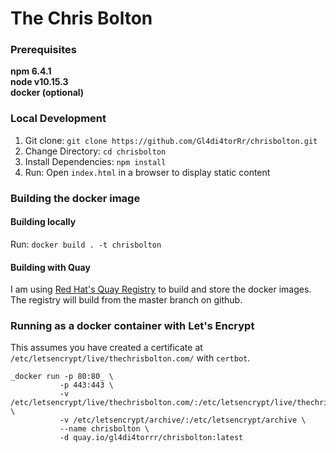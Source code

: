 # The Chris Bolton

### Prerequisites

**npm 6.4.1** \
**node v10.15.3** \
**docker (optional)**

### Local Development

1. Git clone: `git clone https://github.com/Gl4di4torRr/chrisbolton.git`
2. Change Directory: `cd chrisbolton`
3. Install Dependencies: `npm install`
4. Run: Open `index.html` in a browser to display static content

### Building the docker image

#### Building locally

Run: `docker build . -t chrisbolton`

#### Building with Quay

I am using [Red Hat's Quay Registry](https://quay.io/repository/gl4di4torrr/chrisbolton) to build and store the docker images.
The registry will build from the master branch on github.

### Running as a docker container with Let's Encrypt

This assumes you have created a certificate at `/etc/letsencrypt/live/thechrisbolton.com/` with 
`certbot`.

```
_docker run -p 80:80_ \
           -p 443:443 \
           -v /etc/letsencrypt/live/thechrisbolton.com/:/etc/letsencrypt/live/thechrisbolton.com \
           -v /etc/letsencrypt/archive/:/etc/letsencrypt/archive \
           --name chrisbolton \
           -d quay.io/gl4di4torrr/chrisbolton:latest
```
